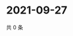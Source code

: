 # 2021-09-27

共 0 条

<!-- BEGIN WEIBO -->
<!-- 最后更新时间 Mon Sep 27 2021 16:10:24 GMT+0800 (China Standard Time) -->

<!-- END WEIBO -->
